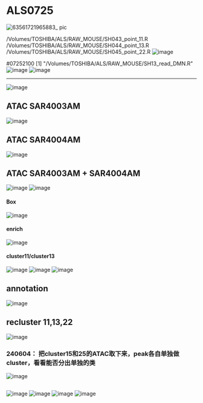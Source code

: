 # ALS0725
![63561721965883_ pic](https://github.com/user-attachments/assets/01d3df49-7c0c-4053-8e9f-fa85bca52f69)

/Volumes/TOSHIBA/ALS/RAW_MOUSE/SH043_point_11.R
/Volumes/TOSHIBA/ALS/RAW_MOUSE/SH044_point_13.R
/Volumes/TOSHIBA/ALS/RAW_MOUSE/SH045_point_22.R
![image](https://github.com/user-attachments/assets/e565132b-15f0-4ec5-bc85-8a6aac7a78fb)


#07252100
[1] "/Volumes/TOSHIBA/ALS/RAW_MOUSE/SH13_read_DMN.R"
![image](https://github.com/user-attachments/assets/6c40320b-7591-42a7-921a-8250ef0cade9)
![image](https://github.com/user-attachments/assets/209c422c-46d8-4dc0-99ae-05d7a9c8061b)

---
![image](https://github.com/user-attachments/assets/6f1098da-25b2-48d7-ac23-1aa7274974a8)

## ATAC SAR4003AM 

![image](https://github.com/user-attachments/assets/fa388025-696f-497c-988d-2b9e9c52ff6a)


##  ATAC SAR4004AM 
![image](https://github.com/user-attachments/assets/58c6c2b0-c2bc-4e18-86fd-dc9c2181b9eb)


##  ATAC SAR4003AM + SAR4004AM 
![image](https://github.com/user-attachments/assets/ccfeed0f-c42d-488e-a9f2-5dfb0df8f06a)
![image](https://github.com/user-attachments/assets/dacf85f0-d541-411a-9490-135e7bf34c7d)

#### Box
![image](https://github.com/user-attachments/assets/35f60ab8-ab76-4f40-86db-8c9d584776d2)

#### enrich
![image](https://github.com/user-attachments/assets/7d9b0ecc-d57c-4dd0-98f6-798c49d65157)

#### cluster11/cluster13
![image](https://github.com/user-attachments/assets/67ad7c6a-b31d-4b4d-b2c9-16a00f37f5f6)
![image](https://github.com/user-attachments/assets/82a13af7-3401-47bb-9dfd-f531bf811bb7)
![image](https://github.com/user-attachments/assets/ada8f35c-632e-4eca-a242-411a597137f3)

## annotation 

![image](https://github.com/user-attachments/assets/0f97aa23-478d-43d0-92cd-31362d815437)

## recluster 11,13,22
![image](https://github.com/user-attachments/assets/5e0a7721-0dbe-44ae-9875-39fa899fb701)

### 240604： 把cluster15和25的ATAC取下来，peak各自单独做cluster，看看能否分出单独的类
![image](https://github.com/user-attachments/assets/a69ee97a-3f97-40c0-ab0b-f23fdccba872)

## 
![image](https://github.com/user-attachments/assets/90b8560a-cebd-4a96-a9d4-6f8bf1110cd7)
![image](https://github.com/user-attachments/assets/cde5b60a-85c3-4d8e-8240-f47dcb0cd67c)
![image](https://github.com/user-attachments/assets/72a2d7f4-f5d7-4e51-a576-10908f88498f)
![image](https://github.com/user-attachments/assets/b65894e4-68df-445e-ab68-6b391b0ac9b2)
